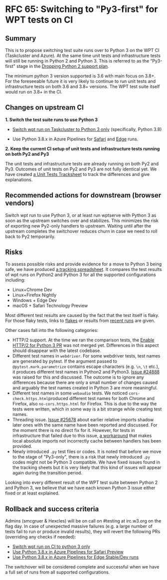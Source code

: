 # RFC 65: Switching to "Py3-first" for WPT tests on CI

## Summary

This is to propose switching test suite runs over to Python 3 on the WPT CI (Taskcluster and Azure). At the same time unit tests and infrastructure tests will still be running in Python 2 and Python 3. This is referred to as the “Py3-first" stage in the [Dropping Python 2 support plan](https://github.com/web-platform-tests/rfcs/issues/62).

The minimum python 3 version supported is 3.6 with main focus on 3.8+. For the foreseeable future it is very likely to continue to run unit tests and infrastructure tests on both 3.6 and 3.8+ versions. The WPT test suite itself would run on 3.8+ in the CI.

## Changes on upstream CI

**1. Switch the test suite runs to use Python 3**
* [Switch wpt run on Taskcluster to Python 3 only](https://github.com/web-platform-tests/wpt/pull/26252) (specifically, Python 3.8)

* Use Python 3.8.x in Azure Pipelines for [Safari](https://github.com/web-platform-tests/wpt/pull/25044) and [Edge](https://github.com/web-platform-tests/wpt/pull/24952) runs.


**2. Keep the current CI setup of unit tests and infrastructure tests running on both Py2 and Py3**

The unit tests and infrastructure tests are already running on both Py2 and Py3. Outcomes of unit tests on Py2 and Py3 are not fully identical yet. We have created [a Unit Tests Tracksheet](https://docs.google.com/spreadsheets/d/1__dE5_ABazhDl6ONp76tbkgAimj14gD7QeaUYtfsi_w) to track the differences and give explanations.



## Recommended actions for downstream (browser vendors)

Switch wpt run to use Python 3, or at least run wptserve with Python 3 as soon as the upstream switches over and stabilizes. This minimizes the risk of exporting new Py2-only handlers to upstream. Waiting until after the upstream completes the switchover reduces churn in case we need to roll back to Py2 temporarily.

## Risks

To assess possible risks and provide evidence for  a move to Python 3 being safe, we have produced [a tracking spreadsheet](https://docs.google.com/spreadsheets/d/1cJcSW8PHe3A4m0dtBfjV4nrYLg67LzIznFbZIknDURc/edit#gid=1054524593). It compares the test results of wpt runs on Python2 and Python 3 for all the supported configurations including:
* Linux+Chrome Dev
* Linux+Firefox Nightly
* Windows + Edge Dev
* macOS + Safari Technology Preview

Most different test results are caused by the fact that the test itself is flaky. For those flaky tests, links to [flakes](https://wpt.fyi/insights) or results from [recent runs](https://wpt.fyi/runs) are given.

Other cases fall into the following categories:
* HTTP/2 support. At the time we ran the comparison tests, the [Enable HTTP/2 for Python 3 PR](https://github.com/web-platform-tests/wpt/pull/25929) was not merged yet. Differences in this aspect should disappear with the latest codebase.
* Different test names in `webdriver`. For some webdriver tests, test names are generated by pytest. If the argument passed to `@pytest.mark.parametrize` contains escape characters (e.g. `\n`,  `\t` etc.), it produces different test names in Python2 and Python3. [Issue #24888](https://github.com/web-platform-tests/wpt/issues/24888) was raised for this and discussed. The outcome is to ignore any differences because there are only a small number of changes caused and arguably the test names created in Python 3 are more meaningful.
* Different test names in some `webaudio` tests. We noticed  `cors-check.https.html`produced different test names for both Chrome and Firefox, also `no-cors.https.html` for Firefox. This is due to the way the tests were written, which in some way is a bit strange while creating test names.
* Threading issue. [Issue #25678](https://github.com/web-platform-tests/wpt/issues/25678) about earlier relative imports shadow later ones with the same name have been reported and discussed. For the moment there is no direct fix for it. However, for tests in infrastructure that failed due to this issue, [a workaround]( https://github.com/web-platform-tests/wpt/pull/26111/) that makes local absolute imports not incorrectly cache between handlers has been provided.
* Newly introduced `.py` test files or codes. It is noted that before we move to the stage of "Py3-only", there is a risk that newly introduced `.py` codes might not be Python 3 compatible. We have fixed issues found in the tracking sheets but it is very likely that this kind of issues will appear again during the transition period.

Looking into every different result of the WPT test suite between Python 2 and Python 3, we believe that we have each known Python 3 issue either fixed or at least explained.

## Rollback and success criteria

Admins (smcgruer & Hexcles) will be on call on #testing at irc.w3.org on the flag day. In case of unexpected massive failures (e.g. a large number of tests fail to run or produce invalid results), they will revert the following PRs (overriding any checks if needed):
* [Switch wpt run on CI to python 3 only](https://github.com/web-platform-tests/wpt/pull/26252)
* [Use Python 3.8.x in Azure Pipelines for Safari Preview](https://github.com/web-platform-tests/wpt/pull/25044)
* [Use Python 3.8.x in Azure Pipelines for Edge Stable/Dev runs](https://github.com/web-platform-tests/wpt/pull/24952)

The switchover will be considered complete and successful when we have a full set of runs from all supported configurations.
